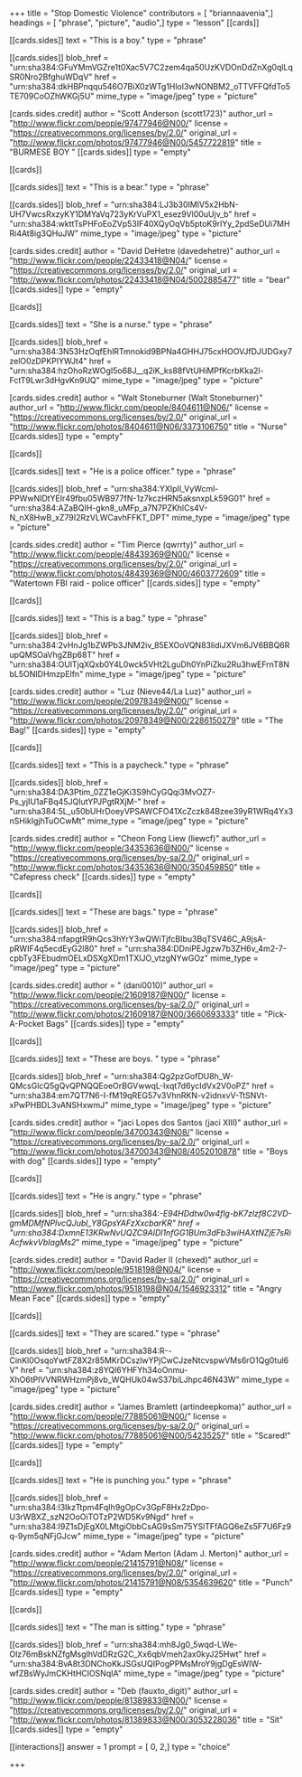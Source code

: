 +++
title = "Stop Domestic Violence"
contributors = [ "briannaavenia",]
headings = [ "phrase", "picture", "audio",]
type = "lesson"
[[cards]]

[[cards.sides]]
text = "This is a boy."
type = "phrase"

[[cards.sides]]
blob_href = "urn:sha384:GFuYMmVGZre1t0Xac5V7C2zem4qa50UzKVDOnDdZnXg0qlLqSR0Nro2BfghuWDqV"
href = "urn:sha384:dkHBPnqqu546O7BiX0zWTg1Hlol3wNONBM2_oTTVFFQfdTo5TE709CoOZhWKGj5U"
mime_type = "image/jpeg"
type = "picture"

[cards.sides.credit]
author = "Scott Anderson (scott1723)"
author_url = "http://www.flickr.com/people/97477946@N00/"
license = "https://creativecommons.org/licenses/by/2.0/"
original_url = "http://www.flickr.com/photos/97477946@N00/5457722819"
title = "BURMESE BOY "
[[cards.sides]]
type = "empty"

[[cards]]

[[cards.sides]]
text = "This is a bear."
type = "phrase"

[[cards.sides]]
blob_href = "urn:sha384:LJ3b30IMlV5x2HbN-UH7VwcsRxzyKY1DMYaVq723yKrVuPX1_esez9Vl00uUjv_b"
href = "urn:sha384:wkttTsPHFoEoZVp53IF40XQyOqVb5ptoK9rlYy_2pdSeDUi7MHRi4At8ig3QHuJW"
mime_type = "image/jpeg"
type = "picture"

[cards.sides.credit]
author = "David DeHetre (davedehetre)"
author_url = "http://www.flickr.com/people/22433418@N04/"
license = "https://creativecommons.org/licenses/by/2.0/"
original_url = "http://www.flickr.com/photos/22433418@N04/5002885477"
title = "bear"
[[cards.sides]]
type = "empty"

[[cards]]

[[cards.sides]]
text = "She is a nurse."
type = "phrase"

[[cards.sides]]
blob_href = "urn:sha384:3N53HzOqfEhlRTmnokid9BPNa4GHHJ75cxHOOVJfDJUDGxy7zelO0zDPKPlYWJt4"
href = "urn:sha384:hzOhoRzWOgI5o68J__q2iK_ks88fVtUHiMPfKcrbKka2l-FctT9Lwr3dHgvKn9UQ"
mime_type = "image/jpeg"
type = "picture"

[cards.sides.credit]
author = "Walt Stoneburner (Walt Stoneburner)"
author_url = "http://www.flickr.com/people/8404611@N06/"
license = "https://creativecommons.org/licenses/by/2.0/"
original_url = "http://www.flickr.com/photos/8404611@N06/3373106750"
title = "Nurse"
[[cards.sides]]
type = "empty"

[[cards]]

[[cards.sides]]
text = "He is a police officer."
type = "phrase"

[[cards.sides]]
blob_href = "urn:sha384:YXIpIl_VyWcml-PPWwNIDtYEIr49fbu05WB977fN-1z7kczHRN5aksnxpLk59G01"
href = "urn:sha384:AZaBQIH-gkn8_uMFp_a7N7PZKhlCs4V-N_nX8HwB_xZ79I2RzVLWCavhFFKT_DPT"
mime_type = "image/jpeg"
type = "picture"

[cards.sides.credit]
author = "Tim Pierce (qwrrty)"
author_url = "http://www.flickr.com/people/48439369@N00/"
license = "https://creativecommons.org/licenses/by/2.0/"
original_url = "http://www.flickr.com/photos/48439369@N00/4603772609"
title = "Watertown FBI raid - police officer"
[[cards.sides]]
type = "empty"

[[cards]]

[[cards.sides]]
text = "This is a bag."
type = "phrase"

[[cards.sides]]
blob_href = "urn:sha384:2vHnJg1bZWPb3JNM2iv_85EXOoVQN83lidiJXVm6JV6BBQ6RupQMSOaVhgZBp68T"
href = "urn:sha384:OUlTjqXQxb0Y4L0wck5VHt2LguDh0YnPiZku2Ru3hwEFrnT8NbL5ONIDHmzpElfn"
mime_type = "image/jpeg"
type = "picture"

[cards.sides.credit]
author = "Luz (Nieve44/La Luz)"
author_url = "http://www.flickr.com/people/20978349@N00/"
license = "https://creativecommons.org/licenses/by/2.0/"
original_url = "http://www.flickr.com/photos/20978349@N00/2286150279"
title = "The Bag!"
[[cards.sides]]
type = "empty"

[[cards]]

[[cards.sides]]
text = "This is a paycheck."
type = "phrase"

[[cards.sides]]
blob_href = "urn:sha384:DA3Ptim_0ZZ1eGjKi3S9hCyGQqi3MvOZ7-Ps_yjIU1aFBq45JQIutYPJPgtRXjM-"
href = "urn:sha384:5L_u50bUHrDoeyVPSAWCFO41XcZczk84Bzee39yR1WRq4Yx3nSHikIgjhTuOCwMt"
mime_type = "image/jpeg"
type = "picture"

[cards.sides.credit]
author = "Cheon Fong Liew (liewcf)"
author_url = "http://www.flickr.com/people/34353636@N00/"
license = "https://creativecommons.org/licenses/by-sa/2.0/"
original_url = "http://www.flickr.com/photos/34353636@N00/350459850"
title = "Cafepress check"
[[cards.sides]]
type = "empty"

[[cards]]

[[cards.sides]]
text = "These are bags."
type = "phrase"

[[cards.sides]]
blob_href = "urn:sha384:nfapgtR9hQcs3hYrY3wQWiTjfcBIbu3BqTSV46C_A9jsA-pRWIF4q5ecdEyG2l80"
href = "urn:sha384:DDniPEJgzw7b3ZH6v_4m2-7-cpbTy3FEbudmOELxDSXgXDm1TXlJO_vtzgNYwGOz"
mime_type = "image/jpeg"
type = "picture"

[cards.sides.credit]
author = " (dani0010)"
author_url = "http://www.flickr.com/people/21609187@N00/"
license = "https://creativecommons.org/licenses/by-sa/2.0/"
original_url = "http://www.flickr.com/photos/21609187@N00/3660693333"
title = "Pick-A-Pocket Bags"
[[cards.sides]]
type = "empty"

[[cards]]

[[cards.sides]]
text = "These are boys. "
type = "phrase"

[[cards.sides]]
blob_href = "urn:sha384:Qg2pzGofDU8h_W-QMcsGlcQ5gQvQPNQQEoeOrBGVwwqL-Ixqt7d6ycIdVx2V0oPZ"
href = "urn:sha384:em7QT7N6-I-fM19qREG57v3VhnRKN-v2idnxvV-TtSNVt-xPwPHBDL3vANSHxwmJ"
mime_type = "image/jpeg"
type = "picture"

[cards.sides.credit]
author = "jaci Lopes dos Santos (jaci XIII)"
author_url = "http://www.flickr.com/people/34700343@N08/"
license = "https://creativecommons.org/licenses/by-sa/2.0/"
original_url = "http://www.flickr.com/photos/34700343@N08/4052010878"
title = "Boys with dog"
[[cards.sides]]
type = "empty"

[[cards]]

[[cards.sides]]
text = "He is angry."
type = "phrase"

[[cards.sides]]
blob_href = "urn:sha384:_-E94HDdtw0w4flg-bK7zlzf8C2VD-gmMDMfNPlvcQJubl_Y8GpsYAFzXxcbarKR"
href = "urn:sha384:DxmnE13KRwNvUQZC9AIDl1nfGG1BUm3dFb3wiHAXtNZjE7sRiAcfwkvVbIagMs2_"
mime_type = "image/jpeg"
type = "picture"

[cards.sides.credit]
author = "David Rader II (chexed)"
author_url = "http://www.flickr.com/people/9518198@N04/"
license = "https://creativecommons.org/licenses/by-sa/2.0/"
original_url = "http://www.flickr.com/photos/9518198@N04/1546923312"
title = "Angry Mean Face"
[[cards.sides]]
type = "empty"

[[cards]]

[[cards.sides]]
text = "They are scared."
type = "phrase"

[[cards.sides]]
blob_href = "urn:sha384:R--CinKl0OsqoYwtFZ8X2r85MKrDCszlwYPjCwCJzeNtcvspwVMs6rO1Qg0tul6V"
href = "urn:sha384:z8YQl6YHFYh34oOnmu-XhO6tPlVVNRWHzmPj8vb_WQHUk04wS37biLJhpc46N43W"
mime_type = "image/jpeg"
type = "picture"

[cards.sides.credit]
author = "James Bramlett (artindeepkoma)"
author_url = "http://www.flickr.com/people/77885061@N00/"
license = "https://creativecommons.org/licenses/by-sa/2.0/"
original_url = "http://www.flickr.com/photos/77885061@N00/54235257"
title = "Scared!"
[[cards.sides]]
type = "empty"

[[cards]]

[[cards.sides]]
text = "He is punching you."
type = "phrase"

[[cards.sides]]
blob_href = "urn:sha384:l3IkzTtpm4FqIh9gOpCv3GpF8Hx2zDpo-U3rWBXZ_szN2OoOiTOTzP2WD5Kv9Ngd"
href = "urn:sha384:I9Z1sDjEgX0LMtgiObbCsAG9sSm75YSlTFfAGQ6eZs5F7U6Fz9q-9ym5qNFjGJcw"
mime_type = "image/jpeg"
type = "picture"

[cards.sides.credit]
author = "Adam Merton (Adam J. Merton)"
author_url = "http://www.flickr.com/people/21415791@N08/"
license = "https://creativecommons.org/licenses/by/2.0/"
original_url = "http://www.flickr.com/photos/21415791@N08/5354639620"
title = "Punch"
[[cards.sides]]
type = "empty"

[[cards]]

[[cards.sides]]
text = "The man is sitting."
type = "phrase"

[[cards.sides]]
blob_href = "urn:sha384:mh8Jg0_5wqd-LWe-Olz76mBskNZfgMsgIhVdDRzG2C_Xx6qbVmeh2ax0kyJ25Hwt"
href = "urn:sha384:BvA8t3DNChoKkJSGsUQIPogPPMsMroY9jgDgEsWIW-wfZBsWyJmCKHtHClOSNqIA"
mime_type = "image/jpeg"
type = "picture"

[cards.sides.credit]
author = "Deb (fauxto_digit)"
author_url = "http://www.flickr.com/people/81389833@N00/"
license = "https://creativecommons.org/licenses/by/2.0/"
original_url = "http://www.flickr.com/photos/81389833@N00/3053228036"
title = "Sit"
[[cards.sides]]
type = "empty"

[[interactions]]
answer = 1
prompt = [ 0, 2,]
type = "choice"

+++
